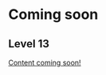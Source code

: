 # Coming soon
## Level 13
[Content coming soon!](https://youtu.be/LFrdqQZ8FFc "Congrats! You've found an easter egg. :-)")

